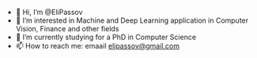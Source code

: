 - 👋 Hi, I’m @EliPassov
- 👀 I’m interested in Machine and Deep Learning application in Computer Vision, Finance and other fields
- 🌱 I’m currently studying for a PhD in Computer Science
- 📫 How to reach me: emaail elipassov@gmail.com

<!---
EliPassov/EliPassov is a ✨ special ✨ repository because its `README.md` (this file) appears on your GitHub profile.
You can click the Preview link to take a look at your changes.
--->

